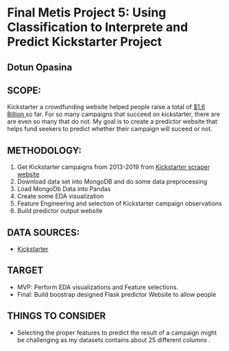 # Final Metis  Project 5: Using Classification to Interprete and Predict Kickstarter Project 
## Dotun Opasina 

## SCOPE:

Kickstarter a crowdfunding website helped people raise a total of [$1.6 Billion ](https://www.cbsnews.com/news/inside-kickstarter-crowdfunding-ideas-that-fail-to-materialize/) so far. For so many campaigns that succeed on kickstarter, there are are even so many that do not. My goal is to create a predictor website that helps fund seekers to predict whether their campaign will suceed or not.

## METHODOLOGY:
1. Get Kickstarter campaigns from 2013-2019 from [Kickstarter scraper website](https://webrobots.io/kickstarter-datasets/) <br>
2. Download data set into MongoDB and do some data preprocessing <br>
3. Load MongoDb Data into Pandas<br>
4. Create some EDA visualization <br>
5. Feature Engineering and selection of Kickstarter campaign observations <br>
6. Build predictor output website <br>

## DATA SOURCES:
-  [Kickstarter](https://webrobots.io/kickstarter-datasets/) <br>

## TARGET
- MVP: Perform EDA visualizations and Feature selections.
- Final: Build boostrap designed Flask predictor Website to allow people


## THINGS TO CONSIDER
- Selecting the proper features to predict the result of a campaign might be challenging as my datasets contains about 25 different columns .


